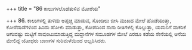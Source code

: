 +++
title = "86 ಕಾಲುಗಳಲೊಡೆತುಳಿವ ಮೋರೆಯ"

+++
86. ಕಾಲುಗಳಲ್ಲಿ ತುಳಿದು ಅಪ್ಪಚ್ಚಿ ಮಾಡುವ, ಸೊಂಡಿಲು ಬೀಸಿ ಮುಖದ ಮೇಲೆ ಹೊಡೆಯುತ್ತಾ, ಕೋರೆದಾಡೆಗಳಿಂದ ತಿವಿದು ಹೋಳು ಮಾಡುತ್ತಾ, ಕೋಪದಿಂದ ನಾನಾ ರೀತಿಗಳಲ್ಲಿ ಕೊಲ್ಲುತ್ತಾ, ಯಮನಿಗೆ ವಾಕರಿಕೆ ಆಗುವಷ್ಟು ಮಟ್ಟಿಗೆ ಸಾವುಂಟುಮಾಡುತ್ತಿದ್ದ ಮದ್ದಾನೆಗಳ ಸಮೂಹಗಳ ಮೇಲೆ ಎರಡೂ ಕಡೆಯ ಸೇನೆಯಲ್ಲಿ  ಆನೆಯ ಮೇಲಿದ್ದ ಯೋಧರು ಬಾಣಗಳ ಸುರಿಮಳೆಯಿಂದ ಅಬ್ಬರಿಸಿದರು.